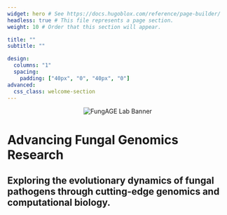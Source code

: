 ```yaml
---
widget: hero # See https://docs.hugoblox.com/reference/page-builder/
headless: true # This file represents a page section.
weight: 10 # Order that this section will appear.

title: ""
subtitle: ""

design:
  columns: "1"
  spacing:
    padding: ["40px", "0", "40px", "0"]
advanced:
  css_class: welcome-section
---
```


<p align="center" style="margin-bottom: 2rem;">
  <img src="/banner.png" alt="FungAGE Lab Banner" style="max-width: 100%; height: auto;" />
</p>

# Advancing Fungal Genomics Research

## Exploring the evolutionary dynamics of fungal pathogens through cutting-edge genomics and computational biology.

